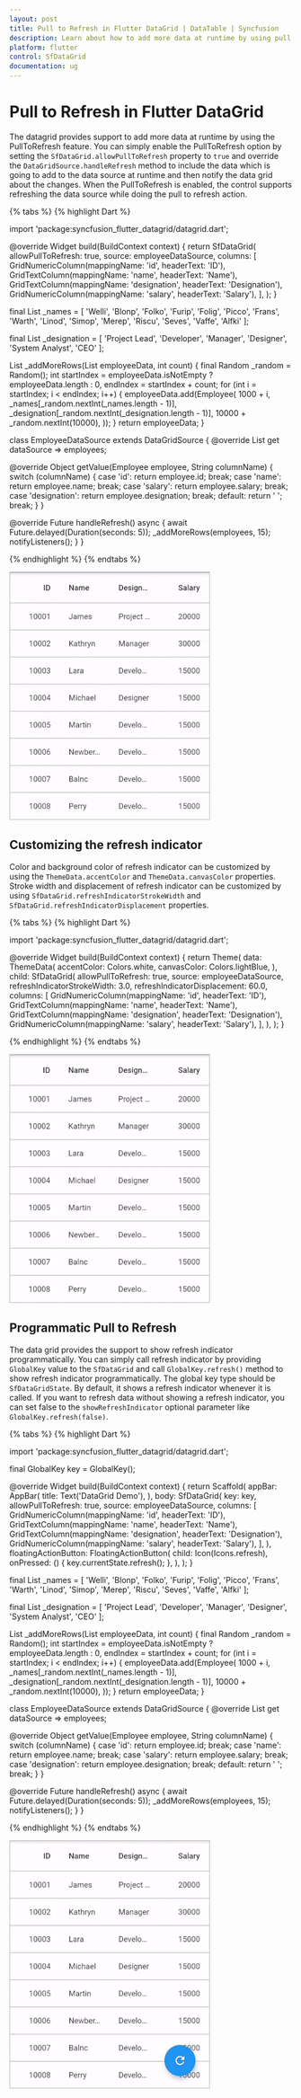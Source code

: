 ```yaml
---
layout: post
title: Pull to Refresh in Flutter DataGrid | DataTable | Syncfusion
description: Learn about how to add more data at runtime by using pull to refresh support and how to show refresh indicator programmatically in Syncfusion Flutter DataGrid.
platform: flutter
control: SfDataGrid
documentation: ug
---
```


# Pull to Refresh in Flutter DataGrid

The datagrid provides support to add more data at runtime by using the PullToRefresh feature.
You can simply enable the PullToRefresh option by setting the `SfDataGrid.allowPullToRefresh` property to `true` and override the `DataGridSource.handleRefresh` method to include the data which is going to add to the data source at runtime and then notify the data grid about the changes. When the PullToRefresh is enabled, the control supports refreshing the data source while doing the pull to refresh action.

{% tabs %}
{% highlight Dart %} 

import 'package:syncfusion_flutter_datagrid/datagrid.dart';

@override
Widget build(BuildContext context) {
  return SfDataGrid(
    allowPullToRefresh: true,
    source: employeeDataSource,
    columns: <GridColumn>[
      GridNumericColumn(mappingName: 'id', headerText: 'ID'),
      GridTextColumn(mappingName: 'name', headerText: 'Name'),
      GridTextColumn(mappingName: 'designation', headerText: 'Designation'),
      GridNumericColumn(mappingName: 'salary', headerText: 'Salary'),
    ],
  );
}

final List<String> _names = <String>[
  'Welli',
  'Blonp',
  'Folko',
  'Furip',
  'Folig',
  'Picco',
  'Frans',
  'Warth',
  'Linod',
  'Simop',
  'Merep',
  'Riscu',
  'Seves',
  'Vaffe',
  'Alfki'
];

final List<String> _designation = <String>[
  'Project Lead',
  'Developer',
  'Manager',
  'Designer',
  'System Analyst',
  'CEO'
];

List<Employee> _addMoreRows(List<Employee> employeeData, int count) {
  final Random _random = Random();
  int startIndex = employeeData.isNotEmpty ? employeeData.length : 0,
      endIndex = startIndex + count;
  for (int i = startIndex; i < endIndex; i++) {
    employeeData.add(Employee(
      1000 + i,
      _names[_random.nextInt(_names.length - 1)],
      _designation[_random.nextInt(_designation.length - 1)],
      10000 + _random.nextInt(10000),
    ));
  }
  return employeeData;
}

class EmployeeDataSource extends DataGridSource<Employee> {
  @override
  List<Employee> get dataSource => employees;

  @override
  Object getValue(Employee employee, String columnName) {
    switch (columnName) {
      case 'id':
        return employee.id;
        break;
      case 'name':
        return employee.name;
        break;
      case 'salary':
        return employee.salary;
        break;
      case 'designation':
        return employee.designation;
        break;
      default:
        return ' ';
        break;
    }
  }

  @override
  Future<void> handleRefresh() async {
    await Future.delayed(Duration(seconds: 5));
    _addMoreRows(employees, 15);
    notifyListeners();
  }
}

{% endhighlight %}
{% endtabs %}

![flutter datagrid shows default view of refresh indicator](images/pull-to-refresh/flutter-datagrid-pull-to-refresh.gif)

## Customizing the refresh indicator

Color and background color of refresh indicator can be customized by using the `ThemeData.accentColor` and  `ThemeData.canvasColor` properties.
Stroke width and displacement of refresh indicator can be customized by using `SfDataGrid.refreshIndicatorStrokeWidth` and `SfDataGrid.refreshIndicatorDisplacement` properties.

{% tabs %}
{% highlight Dart %} 

import 'package:syncfusion_flutter_datagrid/datagrid.dart';

@override
Widget build(BuildContext context) {
  return Theme(
    data: ThemeData(
      accentColor: Colors.white,
      canvasColor: Colors.lightBlue,
    ),
    child: SfDataGrid(
      allowPullToRefresh: true,
      source: employeeDataSource,
      refreshIndicatorStrokeWidth: 3.0,
      refreshIndicatorDisplacement: 60.0,
      columns: <GridColumn>[
        GridNumericColumn(mappingName: 'id', headerText: 'ID'),
        GridTextColumn(mappingName: 'name', headerText: 'Name'),
        GridTextColumn(mappingName: 'designation', headerText: 'Designation'),
        GridNumericColumn(mappingName: 'salary', headerText: 'Salary'),
      ],
    ),
  );
}

{% endhighlight %}
{% endtabs %}

![flutter datagrid shows customized refresh indicator](images/pull-to-refresh/flutter-datagrid-customized-pull-to-refresh-indicator.gif)

## Programmatic Pull to Refresh

The data grid provides the support to show refresh indicator programmatically. You can simply call refresh indicator by providing `GlobalKey` value to the `SfDataGrid` and call `GlobalKey.refresh()` method to show refresh indicator programmatically. The global key type should be `SfDataGridState`. By default, it shows a refresh indicator whenever it is called. If you want to refresh data without showing a refresh indicator, you can set false to the `showRefreshIndicator` optional parameter like `GlobalKey.refresh(false)`.

{% tabs %}
{% highlight Dart %} 

import 'package:syncfusion_flutter_datagrid/datagrid.dart';

final GlobalKey<SfDataGridState> key = GlobalKey<SfDataGridState>();

@override
Widget build(BuildContext context) {
  return Scaffold(
    appBar: AppBar(
      title: Text('DataGrid Demo'),
    ),
    body: SfDataGrid(
      key: key,
      allowPullToRefresh: true,
      source: employeeDataSource,
      columns: <GridColumn>[
        GridNumericColumn(mappingName: 'id', headerText: 'ID'),
        GridTextColumn(mappingName: 'name', headerText: 'Name'),
        GridTextColumn(mappingName: 'designation', headerText: 'Designation'),
        GridNumericColumn(mappingName: 'salary', headerText: 'Salary'),
      ],
    ),
    floatingActionButton: FloatingActionButton(
      child: Icon(Icons.refresh),
      onPressed: () {
        key.currentState.refresh();
      },
    ),
  );
}

final List<String> _names = <String>[
  'Welli',
  'Blonp',
  'Folko',
  'Furip',
  'Folig',
  'Picco',
  'Frans',
  'Warth',
  'Linod',
  'Simop',
  'Merep',
  'Riscu',
  'Seves',
  'Vaffe',
  'Alfki'
];

final List<String> _designation = <String>[
  'Project Lead',
  'Developer',
  'Manager',
  'Designer',
  'System Analyst',
  'CEO'
];

List<Employee> _addMoreRows(List<Employee> employeeData, int count) {
  final Random _random = Random();
  int startIndex = employeeData.isNotEmpty ? employeeData.length : 0,
      endIndex = startIndex + count;
  for (int i = startIndex; i < endIndex; i++) {
    employeeData.add(Employee(
      1000 + i,
      _names[_random.nextInt(_names.length - 1)],
      _designation[_random.nextInt(_designation.length - 1)],
      10000 + _random.nextInt(10000),
    ));
  }
  return employeeData;
}

class EmployeeDataSource extends DataGridSource<Employee> {
  @override
  List<Employee> get dataSource => employees;

  @override
  Object getValue(Employee employee, String columnName) {
    switch (columnName) {
      case 'id':
        return employee.id;
        break;
      case 'name':
        return employee.name;
        break;
      case 'salary':
        return employee.salary;
        break;
      case 'designation':
        return employee.designation;
        break;
      default:
        return ' ';
        break;
    }
  }

  @override
  Future<void> handleRefresh() async {
    await Future.delayed(Duration(seconds: 5));
    _addMoreRows(employees, 15);
    notifyListeners();
  }
}

{% endhighlight %}
{% endtabs %}

![flutter datagrid shows programmatic refresh indicator](images/pull-to-refresh/flutter-datagrid-programmatic-pull-to-refresh.gif)